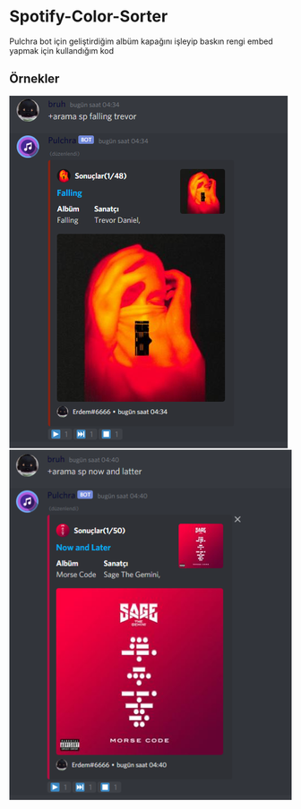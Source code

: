 # Spotify-Color-Sorter
Pulchra bot için geliştirdiğim albüm kapağını işleyip baskın rengi embed yapmak için kullandığım kod

## Örnekler
<img src="assets/test31.png">
<img src="assets/test32.png">
